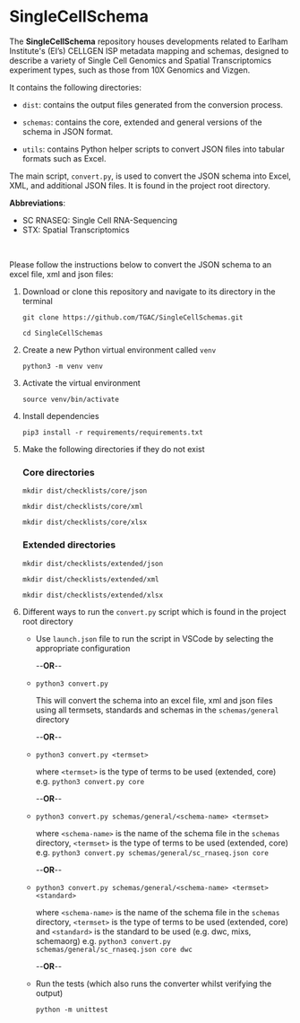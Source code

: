 # SingleCellSchema
The **SingleCellSchema** repository houses developments related to Earlham Institute's (EI’s) CELLGEN ISP metadata mapping and schemas, designed to describe a variety of Single Cell Genomics and Spatial Transcriptomics experiment types, such as those from 10X Genomics and Vizgen.

It contains the following directories:

- ``dist``: contains the output files generated from the conversion process.

- ``schemas``: contains the core, extended and general versions of the schema in JSON format.

- ``utils``: contains Python helper scripts to convert JSON files into tabular formats such as Excel.

The main script, ``convert.py``, is used to convert the JSON schema into Excel, XML, and additional JSON files. It is found in the project root directory.

**Abbreviations**:

- SC RNASEQ: Single Cell RNA-Sequencing
- STX: Spatial Transcriptomics

<br />

Please follow the instructions below to convert the JSON schema to an excel file, xml and json files:

1. Download or clone this repository and navigate to its directory in the terminal

   `git clone https://github.com/TGAC/SingleCellSchemas.git`

   `cd SingleCellSchemas`

2. Create a new Python virtual environment called `venv`

   `python3 -m venv venv`

3. Activate the virtual environment

   `source venv/bin/activate`

4. Install dependencies

   `pip3 install -r requirements/requirements.txt`

5. Make the following directories if they do not exist
   ### Core directories
   `mkdir dist/checklists/core/json`

   `mkdir dist/checklists/core/xml`

   `mkdir dist/checklists/core/xlsx`
   ### Extended directories
   `mkdir dist/checklists/extended/json`

   `mkdir dist/checklists/extended/xml`

   `mkdir dist/checklists/extended/xlsx`

6. Different ways to run the `convert.py` script which is found in the project root directory

   - Use `launch.json` file to run the script in VSCode by selecting the appropriate configuration

     --**OR**--

   - `python3 convert.py`

      This will convert the schema into an excel file, xml and json files using
      all termsets, standards and schemas in the `schemas/general` directory

     --**OR**--

   - `python3 convert.py <termset>`

     where `<termset>` is the type of terms to be used (extended, core)
     e.g. `python3 convert.py core`

     --**OR**--

   - `python3 convert.py schemas/general/<schema-name> <termset>`

     where `<schema-name>` is the name of the schema file in the `schemas` directory, `<termset>` is the type of terms to be used (extended, core) e.g. `python3 convert.py schemas/general/sc_rnaseq.json core`

     --**OR**--

   - `python3 convert.py schemas/general/<schema-name> <termset> <standard>`

     where `<schema-name>` is the name of the schema file in the `schemas` directory, `<termset>` is the type of terms to be used (extended, core) and `<standard>` is the standard to be used (e.g. dwc, mixs, schemaorg)
     e.g. `python3 convert.py schemas/general/sc_rnaseq.json core dwc`

     --**OR**--

   - Run the tests (which also runs the converter whilst verifying the output)

     `python -m unittest`
